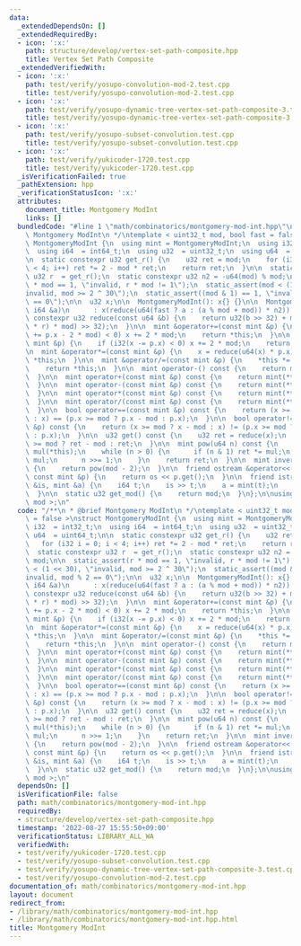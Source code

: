 ```yaml
---
data:
  _extendedDependsOn: []
  _extendedRequiredBy:
  - icon: ':x:'
    path: structure/develop/vertex-set-path-composite.hpp
    title: Vertex Set Path Composite
  _extendedVerifiedWith:
  - icon: ':x:'
    path: test/verify/yosupo-convolution-mod-2.test.cpp
    title: test/verify/yosupo-convolution-mod-2.test.cpp
  - icon: ':x:'
    path: test/verify/yosupo-dynamic-tree-vertex-set-path-composite-3.test.cpp
    title: test/verify/yosupo-dynamic-tree-vertex-set-path-composite-3.test.cpp
  - icon: ':x:'
    path: test/verify/yosupo-subset-convolution.test.cpp
    title: test/verify/yosupo-subset-convolution.test.cpp
  - icon: ':x:'
    path: test/verify/yukicoder-1720.test.cpp
    title: test/verify/yukicoder-1720.test.cpp
  _isVerificationFailed: true
  _pathExtension: hpp
  _verificationStatusIcon: ':x:'
  attributes:
    document_title: Montgomery ModInt
    links: []
  bundledCode: "#line 1 \"math/combinatorics/montgomery-mod-int.hpp\"\n/**\n * @brief\
    \ Montgomery ModInt\n */\ntemplate < uint32_t mod, bool fast = false >\nstruct\
    \ MontgomeryModInt {\n  using mint = MontgomeryModInt;\n  using i32  = int32_t;\n\
    \  using i64  = int64_t;\n  using u32  = uint32_t;\n  using u64  = uint64_t;\n\
    \n  static constexpr u32 get_r() {\n    u32 ret = mod;\n    for (i32 i = 0; i\
    \ < 4; i++) ret *= 2 - mod * ret;\n    return ret;\n  }\n\n  static constexpr\
    \ u32 r  = get_r();\n  static constexpr u32 n2 = -u64(mod) % mod;\n\n  static_assert(r\
    \ * mod == 1, \"invalid, r * mod != 1\");\n  static_assert(mod < (1 << 30), \"\
    invalid, mod >= 2 ^ 30\");\n  static_assert((mod & 1) == 1, \"invalid, mod % 2\
    \ == 0\");\n\n  u32 x;\n\n  MontgomeryModInt(): x{} {}\n\n  MontgomeryModInt(const\
    \ i64 &a)\n      : x(reduce(u64(fast ? a : (a % mod + mod)) * n2)) {}\n\n  static\
    \ constexpr u32 reduce(const u64 &b) {\n    return u32(b >> 32) + mod - u32((u64(u32(b)\
    \ * r) * mod) >> 32);\n  }\n\n  mint &operator+=(const mint &p) {\n    if (i32(x\
    \ += p.x - 2 * mod) < 0) x += 2 * mod;\n    return *this;\n  }\n\n  mint &operator-=(const\
    \ mint &p) {\n    if (i32(x -= p.x) < 0) x += 2 * mod;\n    return *this;\n  }\n\
    \n  mint &operator*=(const mint &p) {\n    x = reduce(u64(x) * p.x);\n    return\
    \ *this;\n  }\n\n  mint &operator/=(const mint &p) {\n    *this *= p.inverse();\n\
    \    return *this;\n  }\n\n  mint operator-() const {\n    return mint() - *this;\n\
    \  }\n\n  mint operator+(const mint &p) const {\n    return mint(*this) += p;\n\
    \  }\n\n  mint operator-(const mint &p) const {\n    return mint(*this) -= p;\n\
    \  }\n\n  mint operator*(const mint &p) const {\n    return mint(*this) *= p;\n\
    \  }\n\n  mint operator/(const mint &p) const {\n    return mint(*this) /= p;\n\
    \  }\n\n  bool operator==(const mint &p) const {\n    return (x >= mod ? x - mod\
    \ : x) == (p.x >= mod ? p.x - mod : p.x);\n  }\n\n  bool operator!=(const mint\
    \ &p) const {\n    return (x >= mod ? x - mod : x) != (p.x >= mod ? p.x - mod\
    \ : p.x);\n  }\n\n  u32 get() const {\n    u32 ret = reduce(x);\n    return ret\
    \ >= mod ? ret - mod : ret;\n  }\n\n  mint pow(u64 n) const {\n    mint ret(1),\
    \ mul(*this);\n    while (n > 0) {\n      if (n & 1) ret *= mul;\n      mul *=\
    \ mul;\n      n >>= 1;\n    }\n    return ret;\n  }\n\n  mint inverse() const\
    \ {\n    return pow(mod - 2);\n  }\n\n  friend ostream &operator<<(ostream &os,\
    \ const mint &p) {\n    return os << p.get();\n  }\n\n  friend istream &operator>>(istream\
    \ &is, mint &a) {\n    i64 t;\n    is >> t;\n    a = mint(t);\n    return is;\n\
    \  }\n\n  static u32 get_mod() {\n    return mod;\n  }\n};\n\nusing modint = MontgomeryModInt<\
    \ mod >;\n"
  code: "/**\n * @brief Montgomery ModInt\n */\ntemplate < uint32_t mod, bool fast\
    \ = false >\nstruct MontgomeryModInt {\n  using mint = MontgomeryModInt;\n  using\
    \ i32  = int32_t;\n  using i64  = int64_t;\n  using u32  = uint32_t;\n  using\
    \ u64  = uint64_t;\n\n  static constexpr u32 get_r() {\n    u32 ret = mod;\n \
    \   for (i32 i = 0; i < 4; i++) ret *= 2 - mod * ret;\n    return ret;\n  }\n\n\
    \  static constexpr u32 r  = get_r();\n  static constexpr u32 n2 = -u64(mod) %\
    \ mod;\n\n  static_assert(r * mod == 1, \"invalid, r * mod != 1\");\n  static_assert(mod\
    \ < (1 << 30), \"invalid, mod >= 2 ^ 30\");\n  static_assert((mod & 1) == 1, \"\
    invalid, mod % 2 == 0\");\n\n  u32 x;\n\n  MontgomeryModInt(): x{} {}\n\n  MontgomeryModInt(const\
    \ i64 &a)\n      : x(reduce(u64(fast ? a : (a % mod + mod)) * n2)) {}\n\n  static\
    \ constexpr u32 reduce(const u64 &b) {\n    return u32(b >> 32) + mod - u32((u64(u32(b)\
    \ * r) * mod) >> 32);\n  }\n\n  mint &operator+=(const mint &p) {\n    if (i32(x\
    \ += p.x - 2 * mod) < 0) x += 2 * mod;\n    return *this;\n  }\n\n  mint &operator-=(const\
    \ mint &p) {\n    if (i32(x -= p.x) < 0) x += 2 * mod;\n    return *this;\n  }\n\
    \n  mint &operator*=(const mint &p) {\n    x = reduce(u64(x) * p.x);\n    return\
    \ *this;\n  }\n\n  mint &operator/=(const mint &p) {\n    *this *= p.inverse();\n\
    \    return *this;\n  }\n\n  mint operator-() const {\n    return mint() - *this;\n\
    \  }\n\n  mint operator+(const mint &p) const {\n    return mint(*this) += p;\n\
    \  }\n\n  mint operator-(const mint &p) const {\n    return mint(*this) -= p;\n\
    \  }\n\n  mint operator*(const mint &p) const {\n    return mint(*this) *= p;\n\
    \  }\n\n  mint operator/(const mint &p) const {\n    return mint(*this) /= p;\n\
    \  }\n\n  bool operator==(const mint &p) const {\n    return (x >= mod ? x - mod\
    \ : x) == (p.x >= mod ? p.x - mod : p.x);\n  }\n\n  bool operator!=(const mint\
    \ &p) const {\n    return (x >= mod ? x - mod : x) != (p.x >= mod ? p.x - mod\
    \ : p.x);\n  }\n\n  u32 get() const {\n    u32 ret = reduce(x);\n    return ret\
    \ >= mod ? ret - mod : ret;\n  }\n\n  mint pow(u64 n) const {\n    mint ret(1),\
    \ mul(*this);\n    while (n > 0) {\n      if (n & 1) ret *= mul;\n      mul *=\
    \ mul;\n      n >>= 1;\n    }\n    return ret;\n  }\n\n  mint inverse() const\
    \ {\n    return pow(mod - 2);\n  }\n\n  friend ostream &operator<<(ostream &os,\
    \ const mint &p) {\n    return os << p.get();\n  }\n\n  friend istream &operator>>(istream\
    \ &is, mint &a) {\n    i64 t;\n    is >> t;\n    a = mint(t);\n    return is;\n\
    \  }\n\n  static u32 get_mod() {\n    return mod;\n  }\n};\n\nusing modint = MontgomeryModInt<\
    \ mod >;\n"
  dependsOn: []
  isVerificationFile: false
  path: math/combinatorics/montgomery-mod-int.hpp
  requiredBy:
  - structure/develop/vertex-set-path-composite.hpp
  timestamp: '2022-08-27 15:55:50+09:00'
  verificationStatus: LIBRARY_ALL_WA
  verifiedWith:
  - test/verify/yukicoder-1720.test.cpp
  - test/verify/yosupo-subset-convolution.test.cpp
  - test/verify/yosupo-dynamic-tree-vertex-set-path-composite-3.test.cpp
  - test/verify/yosupo-convolution-mod-2.test.cpp
documentation_of: math/combinatorics/montgomery-mod-int.hpp
layout: document
redirect_from:
- /library/math/combinatorics/montgomery-mod-int.hpp
- /library/math/combinatorics/montgomery-mod-int.hpp.html
title: Montgomery ModInt
---
```

